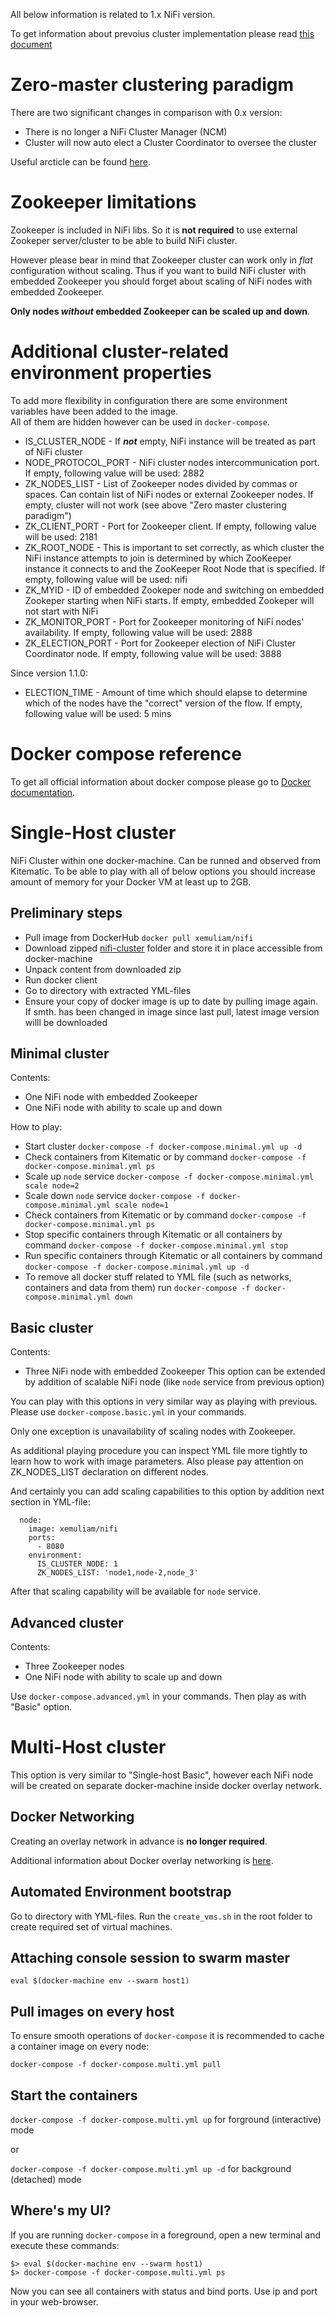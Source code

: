 All below information is related to 1.x NiFi version.

To get information about prevoius cluster implementation please read [this document](https://github.com/xemuliam/docker-nifi/blob/main/README.Cluster.Old.md)

# Zero-master clustering paradigm

There are two significant changes in comparison with 0.x version:
- There is no longer a NiFi Cluster Manager (NCM)
- Cluster will now auto elect a Cluster Coordinator to oversee the cluster

Useful arcticle can be found [here](http://hortonworks.com/blog/apache-nifi-1-0-0-zero-master-clustering).


# Zookeeper limitations

Zookeeper is included in NiFi libs. So it is **not required** to use external Zookeper server/cluster to be able to build NiFi cluster.

However please bear in mind that Zookeeper cluster can work only in _flat_ configuration without scaling. Thus if you want to build NiFi cluster with embedded Zookeeper you should forget about scaling of NiFi nodes with embedded Zookeeper.

**Only nodes _without_ embedded Zookeeper can be scaled up and down**. 


# Additional cluster-related environment properties

To add more flexibility in configuration there are some environment variables have been added to the image.  
All of them are hidden however can be used in `docker-compose`.  

- IS_CLUSTER_NODE - If _**not**_ empty, NiFi instance will be treated as part of NiFi cluster
- NODE_PROTOCOL_PORT - NiFi cluster nodes intercommunication port. If empty, following value will be used: 2882
- ZK_NODES_LIST - List of Zookeeper nodes divided by commas or spaces. Can contain list of NiFi nodes or external Zookeeper nodes. If empty, cluster will not work (see above "Zero master clustering paradigm")
- ZK_CLIENT_PORT - Port for Zookeeper client. If empty, following value will be used: 2181
- ZK_ROOT_NODE - This is important to set correctly, as which cluster the NiFi instance attempts to join is determined by which ZooKeeper instance it connects to and the ZooKeeper Root Node that is specified. If empty, following value will be used: nifi
- ZK_MYID - ID of embedded Zookeper node and switching on embedded Zookeper starting when NiFi starts. If empty, embedded Zookeper will not start with NiFi
- ZK_MONITOR_PORT - Port for Zookeeper monitoring of NiFi nodes' availability. If empty, following value will be used: 2888
- ZK_ELECTION_PORT - Port for Zookeeper election of NiFi Cluster Coordinator node. If empty, following value will be used: 3888

Since version 1.1.0:
- ELECTION_TIME - Amount of time which should elapse to determine which of the nodes have the "correct" version of the flow. If empty, following value will be used: 5 mins


# Docker compose reference

To get all official information about docker compose please go to [Docker documentation](http://docs.docker.com/compose/).


# Single-Host cluster

NiFi Cluster within one docker-machine. Can be runned and observed from Kitematic.
To be able to play with all of below options you should increase amount of memory for your Docker VM  at least up to 2GB.

## Preliminary steps

- Pull image from DockerHub `docker pull xemuliam/nifi`
- Download zipped [nifi-cluster](http://minhaskamal.github.io/DownGit/#/home?url=http://github.com/xemuliam/docker-nifi/tree/main/nifi-cluster) folder and store it in place accessible from docker-machine 
- Unpack content from downloaded zip
- Run docker client
- Go to directory with extracted YML-files
- Ensure your copy of docker image is up to date by pulling image again. If smth. has been changed in image since last pull, latest image version willl be downloaded

## Minimal cluster

Contents:
- One NiFi node with embedded Zookeeper
- One NiFi node with ability to scale up and down

How to play:
- Start cluster `docker-compose -f docker-compose.minimal.yml up -d`
- Check containers from Kitematic or by command `docker-compose -f docker-compose.minimal.yml ps`
- Scale up `node` service `docker-compose -f docker-compose.minimal.yml scale node=2`
- Scale down `node` service `docker-compose -f docker-compose.minimal.yml scale node=1`
- Check containers from Kitematic or by command `docker-compose -f docker-compose.minimal.yml ps`
- Stop specific containers through Kitematic or all containers by command `docker-compose -f docker-compose.minimal.yml stop`
- Run specific containers through Kitematic or all containers by command `docker-compose -f docker-compose.minimal.yml up -d`
- To remove all docker stuff related to YML file (such as networks, containers and data from them) run `docker-compose -f docker-compose.minimal.yml down`


## Basic cluster

Contents:
- Three NiFi node with embedded Zookeeper
This option can be extended by addition of scalable NiFi node (like `node` service from previous option)

You can play with this options in very similar way as playing with previous. Please use `docker-compose.basic.yml` in your commands.

Only one exception is unavailability of scaling nodes with Zookeeper.

As additional playing procedure you can inspect YML file more tightly to learn how to work with image parameters. Also please pay attention on ZK_NODES_LIST declaration on different nodes.

And certainly you can add scaling capabilities to this option by addition next section in YML-file:
```
  node:
    image: xemuliam/nifi
    ports:
      - 8080
    environment:
      IS_CLUSTER_NODE: 1
      ZK_NODES_LIST: 'node1,node-2,node_3'
```
After that scaling capability will be available for `node` service.


## Advanced cluster

Contents:
- Three Zookeeper nodes
- One NiFi node with ability to scale up and down

Use `docker-compose.advanced.yml` in your commands. Then play as with "Basic" option.


# Multi-Host cluster

This option is very similar to "Single-host Basic", however each NiFi node will be created on separate docker-machine inside docker overlay network.

## Docker Networking

Creating an overlay network in advance is **no longer required**.

Additional information about Docker overlay networking is [here](https://docs.docker.com/engine/userguide/networking/get-started-overlay/).

## Automated Environment bootstrap

Go to directory with YML-files.
Run the `create_vms.sh` in the root folder to create required set of virtual machines.


## Attaching console session to swarm master
`eval $(docker-machine env --swarm host1)`


## Pull images on every host
To ensure smooth operations of `docker-compose` it is recommended to cache a container image on every node:

`docker-compose -f docker-compose.multi.yml pull`


## Start the containers
`docker-compose -f docker-compose.multi.yml up` for forground (interactive) mode

or

`docker-compose -f docker-compose.multi.yml up -d` for background (detached) mode


## Where's my UI?
If you are running `docker-compose` in a foreground, open a new terminal and execute these commands:
```
$> eval $(docker-machine env --swarm host1)
$> docker-compose -f docker-compose.multi.yml ps
```
Now you can see all containers with status and bind ports. Use ip and port in your web-browser.

